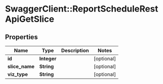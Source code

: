 # SwaggerClient::ReportScheduleRestApiGetSlice

## Properties
Name | Type | Description | Notes
------------ | ------------- | ------------- | -------------
**id** | **Integer** |  | [optional] 
**slice_name** | **String** |  | [optional] 
**viz_type** | **String** |  | [optional] 

